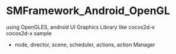 # SMFramework_Android_OpenGL
using OpenGLES, android UI Graphics Library like cocos2d-x <br>
cocos2d-x sample<br>
 - node, director, scene, scheduler, actions, action Manager <br>
